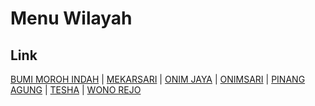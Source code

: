 # Menu Wilayah

## Link

[BUMI MOROH INDAH](https://github.com/gigit-pemilu/pemilu-2024-92-papua-barat/tree/main/pileg-dpr/hitung-suara/sub/92-papua-barat/sub/03-fak-fak/sub/07-bomberay/sub/2010-bumi-moroh-indah)
 | 
[MEKARSARI](https://github.com/gigit-pemilu/pemilu-2024-92-papua-barat/tree/main/pileg-dpr/hitung-suara/sub/92-papua-barat/sub/03-fak-fak/sub/07-bomberay/sub/2008-mekarsari)
 | 
[ONIM JAYA](https://github.com/gigit-pemilu/pemilu-2024-92-papua-barat/tree/main/pileg-dpr/hitung-suara/sub/92-papua-barat/sub/03-fak-fak/sub/07-bomberay/sub/2014-onim-jaya)
 | 
[ONIMSARI](https://github.com/gigit-pemilu/pemilu-2024-92-papua-barat/tree/main/pileg-dpr/hitung-suara/sub/92-papua-barat/sub/03-fak-fak/sub/07-bomberay/sub/2007-onimsari)
 | 
[PINANG AGUNG](https://github.com/gigit-pemilu/pemilu-2024-92-papua-barat/tree/main/pileg-dpr/hitung-suara/sub/92-papua-barat/sub/03-fak-fak/sub/07-bomberay/sub/2009-pinang-agung)
 | 
[TESHA](https://github.com/gigit-pemilu/pemilu-2024-92-papua-barat/tree/main/pileg-dpr/hitung-suara/sub/92-papua-barat/sub/03-fak-fak/sub/07-bomberay/sub/2012-tesha)
 | 
[WONO REJO](https://github.com/gigit-pemilu/pemilu-2024-92-papua-barat/tree/main/pileg-dpr/hitung-suara/sub/92-papua-barat/sub/03-fak-fak/sub/07-bomberay/sub/2015-wono-rejo)


